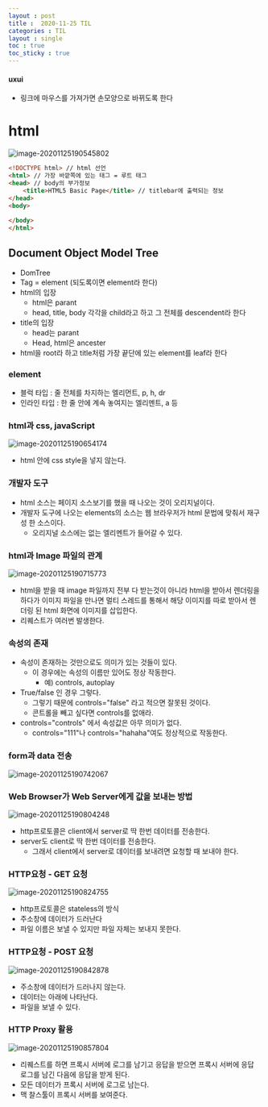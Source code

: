 ```yaml
---
layout : post
title :  2020-11-25 TIL
categories : TIL
layout : single
toc : true 
toc_sticky : true
---
```




#### uxui

- 링크에 마우스를 가져가면 손모양으로 바뀌도록 한다



# html

![image-20201125190545802](/Users/rsh/seunghee-ryu.github.io/assets/images/post_img/image-20201125190545802.png)

```html
<!DOCTYPE html> // html 선언
<html> // 가장 바깥쪽에 있는 태그 = 루트 태그
<head> // body의 부가정보
    <title>HTML5 Basic Page</title> // titlebar에 출력되는 정보
</head>
<body>
	
</body>
</html>
```



## Document Object Model Tree

- DomTree
- Tag = element (되도록이면 element라 한다)
- html의 입장
  - html은 parant
  - head, title, body 각각을 child라고 하고 그 전체를 descendent라 한다
- title의 입장
  - head는 parant
  - Head, html은 ancester
- html을 root라 하고 title처럼 가장 끝단에 있는 element를 leaf라 한다



### element

- 블럭 타입 : 줄 전체를 차지하는 엘리먼트, p, h, dr 
- 인라인 타입 : 한 줄 안에 계속 놓여지는 엘리멘트, a 등



### html과 css, javaScript

![image-20201125190654174](/Users/rsh/seunghee-ryu.github.io/assets/images/post_img/image-20201125190654174.png)

- html 안에 css style을 넣지 않는다.

### 개발자 도구

- html 소스는 페이지 소스보기를 했을 때 나오는 것이 오리지널이다.
- 개발자 도구에 나오는 elements의 소스는 웹 브라우저가 html 문법에 맞춰서 재구성 한 소스이다.
  - 오리지널 소스에는 없는 엘리멘트가 들어갈 수 있다.



### html과 Image 파일의 관계

![image-20201125190715773](/Users/rsh/seunghee-ryu.github.io/assets/images/post_img/image-20201125190715773.png)

- html을 받을 때 image 파일까지 전부 다 받는것이 아니라 html을 받아서 렌더링을 하다가 이미지 파일을 만나면 멀티 스레드를 통해서 해당 이미지를 따로 받아서 렌더링 된 html 화면에 이미지를 삽입한다.
- 리퀘스트가 여러번 발생한다.



### 속성의 존재

- 속성이 존재하는 것만으로도 의미가 있는 것들이 있다.
  - 이 경우에는 속성의 이름만 있어도 정상 작동한다.
    - 예) controls, autoplay
- True/false 인 경우 그렇다.
  - 그렇기 때문에 controls="false" 라고 적으면 잘못된 것이다.
  - 콘트롤을 빼고 싶다면 controls를 없애라.
- controls="controls" 에서 속성값은 아무 의미가 없다.
  - controls="111"나 controls="hahaha"여도 정상적으로 작동한다.



### form과 data 전송

![image-20201125190742067](/Users/rsh/seunghee-ryu.github.io/assets/images/post_img/image-20201125190742067.png)



### Web Browser가 Web Server에게 값을 보내는 방법

![image-20201125190804248](/Users/rsh/seunghee-ryu.github.io/assets/images/post_img/image-20201125190804248.png)

- http프로토콜은 client에서 server로 딱 한번 데이터를 전송한다.
- server도 client로 딱 한번 데이터를 전송한다.
  - 그래서 client에서 server로 데이터를 보내려면 요청할 때 보내야 한다.



### HTTP요청 - GET 요청

![image-20201125190824755](/Users/rsh/seunghee-ryu.github.io/assets/images/post_img/image-20201125190824755.png)

- http프로토콜은 stateless의 방식
- 주소창에 데이터가 드러난다
- 파일 이름은 보낼 수 있지만 파일 자체는 보내지 못한다.



### HTTP요청 - POST 요청

![image-20201125190842878](/Users/rsh/seunghee-ryu.github.io/assets/images/post_img/image-20201125190842878.png)

- 주소창에 데이터가 드러나지 않는다.
- 데이터는 아래에 나타난다.
- 파일을 보낼 수 있다.



### HTTP Proxy 활용

![image-20201125190857804](/Users/rsh/seunghee-ryu.github.io/assets/images/post_img/image-20201125190857804.png)

- 리퀘스트를 하면 프록시 서버에 로그를 남기고 응답을 받으면 프록시 서버에 응답 로그를 남긴 다음에 응답을 받게 된다.
- 모든 데이터가 프록시 서버에 로그로 남는다.
- 맥 찰스툴이 프록시 서버를 보여준다.

